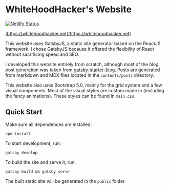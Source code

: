 # WhiteHoodHacker's Website

[![Netlify Status](https://api.netlify.com/api/v1/badges/435dc3cb-ac8a-4133-ba93-4c810b7fb939/deploy-status)](https://app.netlify.com/sites/whitehoodhacker/deploys)

[https://whitehoodhacker.net](https://whitehoodhacker.net)

This website uses GatsbyJS, a static site generator based on the ReactJS framework. I chose GatsbyJS because it offered the flexibility of React without sacrificing speed and SEO.

I developed this website entirely from scratch, although most of the blog post generation was taken from [gatsby-starter-blog](https://github.com/gatsbyjs/gatsby-starter-blog). Posts are generated from markdown and MDX files located in the `contents/posts` directory.

This website also uses Bootstrap 5.0, mainly for the grid system and a few visual components. Most of the visual styles are custom made in (including the fancy animations). These styles can be found in `main.css`.

## Quick Start

Make sure all dependences are installed:

```
npm install
```

To start development, run:

```
gatsby develop
```

To build the site and serve it, run:

```
gatsby build && gatsby serve
```

The built static site will be generated in the `public` folder.
